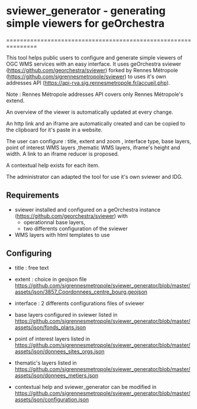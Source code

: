 # sviewer_generator - generating simple viewers for geOrchestra
===============================================================

This tool helps public users to configure and generate  simple viewers of OGC WMS services with an easy interface.
It uses geOrchestra sviewer (https://github.com/georchestra/sviewer) forked by Rennes Métropole (https://github.com/sigrennesmetropole/sviewer) to uses it's own addresses API  (https://api-rva.sig.rennesmetropole.fr/accueil.php).

Note :  Rennes Métropole addresses API covers only Rennes Métropole's extend.

An overview of the viewer is automatically updated at every change.

An http link and an iframe are automatically created and can be copied to the clipboard for it's paste in a website.

The user can configure : title, extent and zoom , interface type, base layers, point of interest WMS layers ,thematic WMS layers, iframe's height and width.
A link to an iframe reducer is proposed.

A contextual help exists for each item.

The administrator can adapted the tool for use it's own sviewer and IDG.

Requirements
---------------
* sviewer installed and configured  on a geOrchestra instance (https://github.com/georchestra/sviewer) with 
   * operationnal  base layers,
   * two differents configuration of the sviewer
* WMS layers with html templates to use 


Configuring
----------------

* title : free text
* extent : choice in geojson file https://github.com/sigrennesmetropole/sviewer_generator/blob/master/assets/json/3857_Coordonnees_centre_bourg.geojson
* interface : 2 differents configurations files of sviewer
* base layers configured in sviewer listed in https://github.com/sigrennesmetropole/sviewer_generator/blob/master/assets/json/fonds_plans.json
* point of interest layers listed in https://github.com/sigrennesmetropole/sviewer_generator/blob/master/assets/json/donnees_sites_orgs.json
* thematic's layers listed in https://github.com/sigrennesmetropole/sviewer_generator/blob/master/assets/json/donnees_metiers.json

* contextual help and sviewer_generator can be modified in https://github.com/sigrennesmetropole/sviewer_generator/blob/master/assets/json/configuration.json

